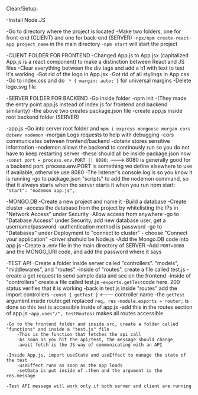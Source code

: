 Clean/Setup:

-Install Node.JS

-Go to directory where the project is located
-Make two folders, one for front-end (CLIENT) and one for back-end (SERVER)
-`npx/npm create-react-app project_name` in the main directory
-`npm start` will start the project

-CLIENT FOLDER FOR FRONTEND
    -Changed App.js to App.jsx (capitalized App.js is a react component) to make a distinction between React and JS files
    -Clear everything between the div tags and add a h1 with text to test it's working
    -Got rid of the logo in App.jsx
    -Got rid of all stylings in App.css
    -Go to index.css and do ` * { margin: auto; }` for universal margins
    -Delete logo.svg file

-SERVER FOLDER FOR BACKEND
    -Go inside folder
    -npm init
    -(They made the entry point app.js instead of index.js for frontend and backend similarity)
    -the above two creates package.json file
    -create app.js inside root backend folder (SERVER)

-app.js
    -Go into server root folder and `npm i express mongoose morgan cors dotenv nodemon`
    -morgan Logs requests to help with debugging
    -cors communicates between frontend/backend
    -dotenv stores sensitive information
    -nodemon allows the backend to continously run so you do not have to keep restarting server
    -these should all be inside package.json now
    -`const port = process.env.PORT || 8080;` ---> 8080 is generally good for a backend port. process.env.PORT is something we define elsewhere to use if available, otherwise use 8080
    -The listener's console.log is so you know it is running
    -go to package.json "scripts" to add the nodemon command, so that it always starts when the server starts it when you run npm start: `"start": "nodemon app.js",`

-MONGO.DB
    -Create a new project and name it
    -Build a database
        -Create cluster
        -access the database from the project by whitelisting the IPs in "Network Access" under Security
            -Allow access from anywhere
        -go to "Database Access" under Security, add new database user, get a username/password
            -authentication method is password
        -go to "Databases" under Deployment to "connect to cluster" - choose "Connect your application"
            -driver shohuld be Node.js
    -Add the Mongo.DB code into app.js
    -Create a .env file in the main directory of SERVER
        -Add `PORT=8080` and the MONGO_URI code, and add the password where it says <password>

-TEST API
    -Create a folder inside server called "controllers". "models", "middlewares", and "routes"
    -inside of "routes", create a file called test.js
        -create a get request to send sample data and see on the frontend
    -inside of "controllers" create a file called test.js
        -`exports.getTest`code here. 200 status verifies that it is working
    -back in test.js inside "routes" add the import controllers
        -`const { getTest }` <--- controller name
        -the `getTest` argument inside router.get replaced `req, res`
        -`module.exports = router;` is done so this test is accessible inside of app.js
            -add this in the routes section of app.js
            -`app.use("/", testRoutes)` makes all routes accessible

    -Go to the frontend folder and inside src, create a folder called "functions" and inside a "test.js" file
        -This is the function that fetches the api call
        -As soon as you hit the api/test, the message should change
        -await fetch is the JS way of communicating with an API

    -Inside App.js, import useState and useEffect to manage the state of the test
        -useEffect runs as soon as the app loads
        -setData is put inside of .then and the argument is the res.message

    -Test API message will work only if both server and client are running
